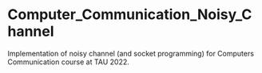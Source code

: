# Computer_Communication_Noisy_Channel
Implementation of noisy channel (and socket programming) for Computers Communication course at TAU 2022.
